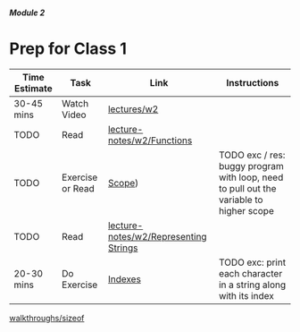 ##### Module 2

# Prep for Class 1

Time Estimate | Task | Link | Instructions
--------------|------|------|-------------
30-45 mins | Watch Video | [lectures/w2](TODO) | 
TODO | Read | [lecture-notes/w2/Functions](http://cdn.cs50.net/2015/fall/lectures/2/m/notes2m/notes2m.html#functions)
TODO | Exercise or Read | [Scope](TOD)) | TODO exc / res: buggy program with loop, need to pull out the variable to higher scope
TODO | Read | [lecture-notes/w2/Representing Strings](http://cdn.cs50.net/2015/fall/lectures/2/m/notes2m/notes2m.html#representing_strings)
20-30 mins | Do Exercise | [Indexes](TODO) | TODO exc: print each character in a string along with its index




[walkthroughs/sizeof](https://youtu.be/6o-w4CIWP84?list=PLhQjrBD2T380JCGC3qD3nGpqt8iIjx2fV)
